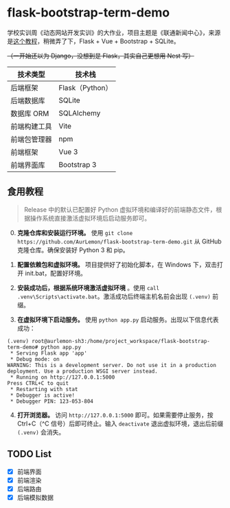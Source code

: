 # flask-bootstrap-term-demo
学校实训周《动态网站开发实训》的大作业，项目主题是《联通新闻中心》，来源是[这个教程](https://www.bilibili.com/video/BV1y1kjYvEsH/)，稍微弄了下，Flask + Vue + Bootstrap + SQLite。

~~（一开始还以为 Django，没想到是 Flask，其实自己更想用 Nest 写）~~

| 技术类型 | 技术栈 |
| --- | --- |
| 后端框架 | Flask（Python） |
| 后端数据库 | SQLite |
| 数据库 ORM | SQLAlchemy |
| 前端构建工具 | Vite |
| 前端包管理器 | npm |
| 前端框架 | Vue 3 |
| 前端界面库 | Bootstrap 3 |

## 食用教程
> Release 中的默认已配置好 Python 虚拟环境和编译好的前端静态文件，根据操作系统直接激活虚拟环境后启动服务即可。

0. **克隆仓库和安装运行环境。** 使用 `git clone https://github.com/AurLemon/flask-bootstrap-term-demo.git` 从 GitHub 克隆仓库。确保安装好 Python 3 和 pip。

1. **配置依赖包和虚拟环境。** 项目提供好了初始化脚本，在 Windows 下，双击打开 init.bat，配置好环境。

2. **安装成功后，根据系统环境激活虚拟环境** 。使用 `call .venv\Scripts\activate.bat`。激活成功后终端主机名前会出现 `(.venv)` 前缀。

3. **在虚拟环境下启动服务。** 使用 `python app.py` 启动服务。出现以下信息代表成功：
```shell
(.venv) root@aurlemon-sh3:/home/project_workspace/flask-bootstrap-term-demo# python app.py
 * Serving Flask app 'app'
 * Debug mode: on
WARNING: This is a development server. Do not use it in a production deployment. Use a production WSGI server instead.
 * Running on http://127.0.0.1:5000
Press CTRL+C to quit
 * Restarting with stat
 * Debugger is active!
 * Debugger PIN: 123-053-804
```
4. **打开浏览器。** 访问 `http://127.0.0.1:5000` 即可。如果需要停止服务，按 Ctrl+C（^C 信号）后即可终止。输入 `deactivate` 退出虚拟环境，退出后前缀 `(.venv)` 会消失。

## TODO List
- [x] 前端界面
- [x] 前端渲染
- [x] 后端路由
- [x] 后端模拟数据